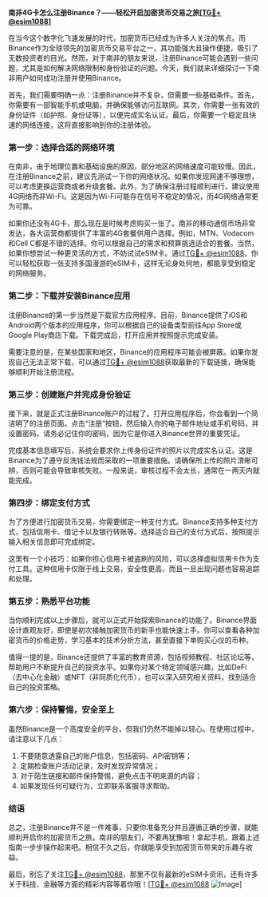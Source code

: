 **南非4G卡怎么注册Binance？——轻松开启加密货币交易之旅[[TG💪+ @esim1088](https://t.me/s/esim1088)]**

在当今这个数字化飞速发展的时代，加密货币已经成为许多人关注的焦点。而Binance作为全球领先的加密货币交易平台之一，其功能强大且操作便捷，吸引了无数投资者的目光。然而，对于南非的朋友来说，注册Binance可能会遇到一些问题，尤其是如何解决网络限制和身份验证的问题。今天，我们就来详细探讨一下南非用户如何成功注册并使用Binance。

首先，我们需要明确一点：注册Binance并不复杂，但需要一些基础条件。首先，你需要有一部智能手机或电脑，并确保能够访问互联网。其次，你需要一张有效的身份证件（如护照、身份证等），以便完成实名认证。最后，你需要一个稳定且快速的网络连接，这将直接影响到你的注册体验。

### **第一步：选择合适的网络环境**

在南非，由于地理位置和基础设施的原因，部分地区的网络速度可能较慢。因此，在注册Binance之前，建议先测试一下你的网络状况。如果你发现网速不够理想，可以考虑更换运营商或者升级套餐。此外，为了确保注册过程顺利进行，建议使用4G网络而非Wi-Fi。这是因为Wi-Fi可能存在信号不稳定的情况，而4G网络通常更为可靠。

如果你还没有4G卡，那么现在是时候考虑购买一张了。南非的移动通信市场非常发达，各大运营商都提供了丰富的4G套餐供用户选择。例如，MTN、Vodacom和Cell C都是不错的选择。你可以根据自己的需求和预算挑选适合的套餐。当然，如果你想尝试一种更灵活的方式，不妨试试eSIM卡。通过[TG💪+ @esim1088](https://t.me/s/esim1088)，你可以轻松获取一张支持多国漫游的eSIM卡，这样无论身处何地，都能享受到稳定的网络服务。

### **第二步：下载并安装Binance应用**

注册Binance的第一步当然是下载官方应用程序。目前，Binance提供了iOS和Android两个版本的应用程序，你可以根据自己的设备类型前往App Store或Google Play商店下载。下载完成后，打开应用并按照提示完成安装。

需要注意的是，在某些国家和地区，Binance的应用程序可能会被屏蔽。如果你发现自己无法正常下载，可以通过[TG💪+ @esim1088](https://t.me/s/esim1088)获取最新的下载链接，确保能够顺利开始注册流程。

### **第三步：创建账户并完成身份验证**

接下来，就是正式注册Binance账户的过程了。打开应用程序后，你会看到一个简洁明了的注册页面。点击“注册”按钮，然后输入你的电子邮件地址或手机号码，并设置密码。请务必记住你的密码，因为它是你进入Binance世界的重要凭证。

完成基本信息填写后，系统会要求你上传身份证件的照片以完成实名认证。这是Binance为了遵守反洗钱法规而采取的一项重要措施。请确保所上传的照片清晰可辨，否则可能会导致审核失败。一般来说，审核过程不会太长，通常在一两天内就能完成。

### **第四步：绑定支付方式**

为了方便进行加密货币交易，你需要绑定一种支付方式。Binance支持多种支付方式，包括信用卡、借记卡以及银行转账等。选择适合自己的支付方式后，按照提示输入相关信息即可完成绑定。

这里有一个小技巧：如果你担心信用卡被盗刷的风险，可以选择虚拟信用卡作为支付工具。这种信用卡仅限于线上交易，安全性更高，而且一旦出现问题也容易追踪和处理。

### **第五步：熟悉平台功能**

当你顺利完成以上步骤后，就可以正式开始探索Binance的功能了。Binance界面设计直观友好，即使是初次接触加密货币的新手也能快速上手。你可以查看各种加密货币的价格走势，学习基本的技术分析方法，甚至直接下单购买心仪的币种。

值得一提的是，Binance还提供了丰富的教育资源，包括视频教程、社区论坛等，帮助用户不断提升自己的投资水平。如果你对某个特定领域感兴趣，比如DeFi（去中心化金融）或NFT（非同质化代币），也可以深入研究相关资料，找到适合自己的投资策略。

### **第六步：保持警惕，安全至上**

虽然Binance是一个高度安全的平台，但我们仍然不能掉以轻心。在使用过程中，请注意以下几点：

1. 不要随意透露自己的账户信息，包括密码、API密钥等；
2. 定期检查账户活动记录，及时发现异常情况；
3. 对于陌生链接和邮件保持警惕，避免点击不明来源的内容；
4. 如果发现任何可疑行为，立即联系客服寻求帮助。

### **结语**

总之，注册Binance并不是一件难事，只要你准备充分并且遵循正确的步骤，就能顺利开启你的加密货币之旅。南非的朋友们，不要再犹豫啦！拿起手机，跟着上述指南一步步操作起来吧。相信不久之后，你就能享受到加密货币带来的乐趣与收益。

最后，别忘了关注[TG💪+ @esim1088](https://t.me/s/esim1088)，那里不仅有最新的eSIM卡资讯，还有许多关于科技、金融等方面的精彩内容等着你哦！[[TG💪+ @esim1088](https://t.me/s/esim1088) ![Image](https://i.postimg.cc/4NQfJmqS/Snipaste-2025-05-13-00-14-12.png)]